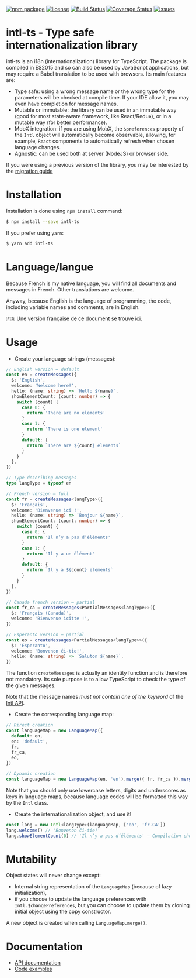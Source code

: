[![npm package](https://badge.fury.io/js/intl-ts.svg)](https://www.npmjs.com/package/intl-ts)
[![license](https://img.shields.io/github/license/slune-org/intl-ts.svg)](https://github.com/slune-org/intl-ts/blob/master/LICENSE)
[![Build Status](https://travis-ci.org/slune-org/intl-ts.svg?branch=master)](https://travis-ci.org/slune-org/intl-ts)
[![Coverage Status](https://coveralls.io/repos/github/slune-org/intl-ts/badge.svg?branch=master)](https://coveralls.io/github/slune-org/intl-ts?branch=master)
[![issues](https://img.shields.io/github/issues/slune-org/intl-ts.svg)](https://github.com/slune-org/intl-ts/issues)

# intl-ts - Type safe internationalization library

intl-ts is an i18n (internationalization) library for TypeScript. The package is compiled in ES2015 and so can also be used by JavaScript applications, but may require a Babel translation to be used with browsers. Its main features are:

- Type safe: using a wrong message name or the wrong type for the parameters will be checked at compile time. If your IDE allow it, you may even have completion for message names.
- Mutable or immutable: the library can be used in an immutable way (good for most state-aware framework, like React/Redux), or in a mutable way (for better performance).
- MobX integration: if you are using MobX, the `$preferences` property of the `Intl` object will automatically become observable, allowing, for example, `React` components to automatically refresh when chosen language changes.
- Agnostic: can be used both at server (NodeJS) or browser side.

If you were using a previous version of the library, you may be interested by the [migration guide](doc/migrate.md)

# Installation

Installation is done using `npm install` command:

```bash
$ npm install --save intl-ts
```

If you prefer using `yarn`:

```bash
$ yarn add intl-ts
```

# Language/langue

Because French is my native language, you will find all documents and messages in French. Other translations are welcome.

Anyway, because English is the language of programming, the code, including variable names and comments, are in English.

:fr: Une version française de ce document se trouve [ici](doc/fr/README.md).

# Usage

- Create your language strings (messages):

```typescript
// English version — default
const en = createMessages({
  $: 'English',
  welcome: 'Welcome here!',
  hello: (name: string) => `Hello ${name}`,
  showElementCount: (count: number) => {
    switch (count) {
      case 0: {
        return 'There are no elements'
      }
      case 1: {
        return 'There is one element'
      }
      default: {
        return `There are ${count} elements`
      }
    }
  },
})

// Type describing messages
type langType = typeof en

// French version — full
const fr = createMessages<langType>({
  $: 'Français',
  welcome: 'Bienvenue ici !',
  hello: (name: string) => `Bonjour ${name}`,
  showElementCount: (count: number) => {
    switch (count) {
      case 0: {
        return 'Il n’y a pas d’éléments'
      }
      case 1: {
        return 'Il y a un élément'
      }
      default: {
        return `Il y a ${count} elements`
      }
    }
  },
})

// Canada french version — partial
const fr_ca = createMessages<PartialMessages<langType>>({
  $: 'Français (Canada)',
  welcome: 'Bienvenue icitte !',
})

// Esperanto version — partial
const eo = createMessages<PartialMessages<langType>>({
  $: 'Esperanto',
  welcome: 'Bonvenon ĉi-tie!',
  hello: (name: string) => `Saluton ${name}`,
})
```

The function `createMessages` is actually an identity function and is therefore not mandatory. Its sole purpose is to allow TypeScript to check the type of the given messages.

Note that the message names _must not contain one of the keyword_ of the [Intl API](doc/api.md#intlt-extends-messages).

- Create the corresponding language map:

```typescript
// Direct creation
const languageMap = new LanguageMap({
  default: en,
  en: 'default',
  fr,
  fr_ca,
  eo,
})

// Dynamic creation
const languageMap = new LanguageMap(en, 'en').merge({ fr, fr_ca }).merge({ eo })
```

Note that you should only use lowercase letters, digits and underscores as keys in language maps, because language codes will be formatted this way by the `Intl` class.

- Create the internationalization object, and use it!

```typescript
const lang = new Intl<langType>(languageMap, ['eo', 'fr-CA'])
lang.welcome() // 'Bonvenon ĉi-tie!'
lang.showElementCount(0) // 'Il n’y a pas d’éléments' — Compilation check that 0 is of type number
```

# Mutability

Object states will never change except:

- Internal string representation of the `LanguageMap` (because of lazy initialization),
- if you choose to update the language preferences with `Intl.$changePreferences`, but you can choose to update them by cloning initial object using the copy constructor.

A new object is created when calling `LanguageMap.merge()`.

# Documentation

- [API documentation](doc/api.md)
- [Code examples](doc/examples.md)
